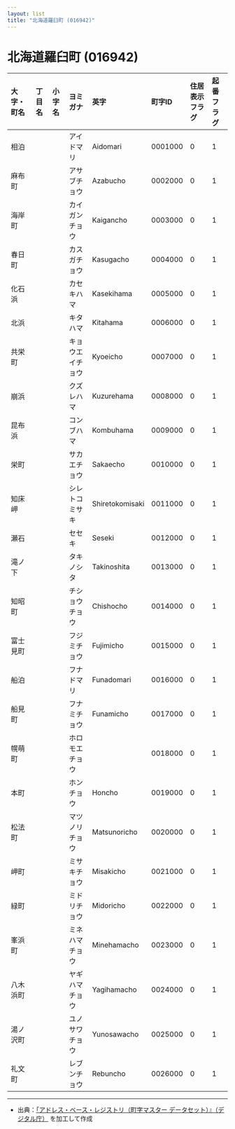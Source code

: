 ```yaml
---
layout: list
title: "北海道羅臼町 (016942)"
---
```


# 北海道羅臼町 (016942)

| 大字・町名 | 丁目名 | 小字名 | ヨミガナ | 英字 | 町字ID | 住居表示フラグ | 起番フラグ |
|:---|:---|:---|:---|:---|:---|:---|:---|
| 相泊 |  |  | アイドマリ   | Aidomari | 0001000 | 0 | 1 |
| 麻布町 |  |  | アサブチョウ   | Azabucho | 0002000 | 0 | 1 |
| 海岸町 |  |  | カイガンチョウ   | Kaigancho | 0003000 | 0 | 1 |
| 春日町 |  |  | カスガチョウ   | Kasugacho | 0004000 | 0 | 1 |
| 化石浜 |  |  | カセキハマ   | Kasekihama | 0005000 | 0 | 1 |
| 北浜 |  |  | キタハマ   | Kitahama | 0006000 | 0 | 1 |
| 共栄町 |  |  | キョウエイチョウ   | Kyoeicho | 0007000 | 0 | 1 |
| 崩浜 |  |  | クズレハマ   | Kuzurehama | 0008000 | 0 | 1 |
| 昆布浜 |  |  | コンブハマ   | Kombuhama | 0009000 | 0 | 1 |
| 栄町 |  |  | サカエチョウ   | Sakaecho | 0010000 | 0 | 1 |
| 知床岬 |  |  | シレトコミサキ   | Shiretokomisaki | 0011000 | 0 | 1 |
| 瀬石 |  |  | セセキ   | Seseki | 0012000 | 0 | 1 |
| 滝ノ下 |  |  | タキノシタ   | Takinoshita | 0013000 | 0 | 1 |
| 知昭町 |  |  | チショウチョウ   | Chishocho | 0014000 | 0 | 1 |
| 富士見町 |  |  | フジミチョウ   | Fujimicho | 0015000 | 0 | 1 |
| 船泊 |  |  | フナドマリ   | Funadomari | 0016000 | 0 | 1 |
| 船見町 |  |  | フナミチョウ   | Funamicho | 0017000 | 0 | 1 |
| 幌萌町 |  |  | ホロモエチョウ   |  | 0018000 | 0 | 1 |
| 本町 |  |  | ホンチョウ   | Honcho | 0019000 | 0 | 1 |
| 松法町 |  |  | マツノリチョウ   | Matsunoricho | 0020000 | 0 | 1 |
| 岬町 |  |  | ミサキチョウ   | Misakicho | 0021000 | 0 | 1 |
| 緑町 |  |  | ミドリチョウ   | Midoricho | 0022000 | 0 | 1 |
| 峯浜町 |  |  | ミネハマチョウ   | Minehamacho | 0023000 | 0 | 1 |
| 八木浜町 |  |  | ヤギハマチョウ   | Yagihamacho | 0024000 | 0 | 1 |
| 湯ノ沢町 |  |  | ユノサワチョウ   | Yunosawacho | 0025000 | 0 | 1 |
| 礼文町 |  |  | レブンチョウ   | Rebuncho | 0026000 | 0 | 1 |

---

- 出典：[「アドレス・ベース・レジストリ（町字マスター データセット）』（デジタル庁）](https://www.digital.go.jp/policies/base_registry_address/) を加工して作成